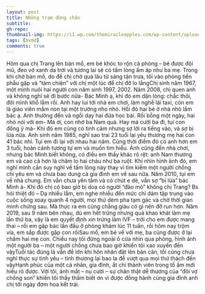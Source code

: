 ```yaml
---
layout: post
title: Những trạm dừng chân
subtitle: 
gh-repo: 
thumbnail-img: https://i1.wp.com/themiracleapples.com/wp-content/uploads/2021/04/study_cover.jpg
tags: [bvmd]
comments: true
---
```

Hôm qua chị Trang lên bàn mổ, em bé khóc to rộn cả phòng – bé được đội mũ, đeo vớ xanh da trời và tương lai sẽ có tấm lòng ấm áp như ba mẹ. Trong khi chờ bàn mổ, do để chị chờ quá lâu từ sáng tận trưa, tôi vào phòng tiền phẫu gặp và “tám chiện” với chị một lúc để chị đỡ lo lắngChị sinh năm 1967, một mình nuôi hai người con năm sinh 1997, 2002. Năm 2008, chị quen anh và không nghĩ sẽ đi bước nữa- Bác Minh ạ, khi đó em dặn lòng: chắc thôi, đời mình khổ lắm rồi. Anh hay lui tới nhà em chơi, làm nghề lái taxi, còn em là giáo viên mầm non tại một trường nho nhỏ. Hồi đó hai bé ở nhà nhỏ lắm bác ạ. Anh thường đến và ngồi dạy hai đứa học bài. Rồi bỗng một ngày, hai nhỏ nói với em- Má ơi, con nhớ ba Nam quá. Hay má cưới ba đi, tụi con đồng ý mà- Khi đó em cũng có tình cảm nhưng sợ lời ra tiếng vào, và sợ bị lừa nữa. Anh sinh năm 1985, nghĩ sao trai 23 tuổi lại yêu thương mẹ hai con 41 bác nhỉ. Tụi em đi lại với nhau hai năm. Cũng thời điểm đó có anh hơn em 3 tuổi, hoàn cảnh tương tự em và muốn tìm hiểu. Ảnh cũng đến nhà chơi, nhưng bác Minh biết không, có điều em thấy khác rõ rệt: anh Nam thương em và cao cả hơn là chăm lo hai cháu như ba ruột. Khi nhìn hình ảnh đó, em nghĩ mình cần suy nghĩ về tấm lòng này thay vì tìm kiếm một người chồng chỉ yêu em và chưa bao dung cả gia đình em về sau nữa. Năm 2010, tụi em về nhà chung. Em vẫn chưa yên tâm và có chút e dè, vẫn sợ “bị lừa” bác Minh à- Khi đó chị có bao giờ bị doạ có người “đào mỏ” không chị Trang? Bs hỏi thiệt đó – Dạ nhiều lắm, em nghe nhiều đến mức chỉ dám tập trung vào cuộc sống xoay quanh 4 người, mọi thứ dèm pha tạm gác và chờ thời gian minh chứng sau. Mà thực ra em cũng chẳng giàu có gì nên đỡ run hơn. Năm 2019, sau 9 năm bên nhau, dù em hết trứng nhưng quá khao khát làm mẹ lần thứ ba, vậy là em quyết định xin trứng làm IVF – trời cho em được mang thai – rồi em gặp bác lần đầu ở phòng khám lúc 11 tuần, rồi hôm nay trộm vía, em sắp được gặp con rồiSau mổ, em bé về với mẹ, ba cũng được ở lại chăm hai mẹ con. Chiều nay tôi đứng ngoài ô cửa nhìn qua phòng, hình ảnh một người ba – một người chồng chưa bao giờ khiến tôi xao xuyến đến vậyTuổi tác đúng là vấn đề lớn khi hôn nhân đặt lên bàn cân, tôi cũng chưa nghĩ thực sự tình yêu – tình thương lại bao la để vượt qua mọi thử thách đến vậyHạnh phúc của một cá nhân, gia đình, ắt chỉ thành viên trong tổ ấm mới hiểu rõ được. Với tôi, ánh mắt – nụ cười – sự chân thật dễ thương của “đôi vợ chồng son” khiến tôi thấy thầm biết ơn vì được đồng hành cùng gia đình anh chị tới ngày đơm hoa kết trái.